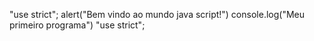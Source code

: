 "use strict";
alert("Bem vindo ao mundo java script!")
console.log("Meu primeiro programa")
"use strict";
